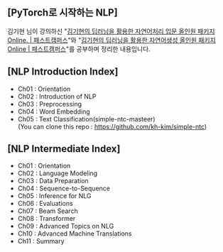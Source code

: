## [PyTorch로 시작하는 NLP]

김기현 님이 강의하신 "[김기현의 딥러닝을 활용한 자연어처리 입문 올인원 패키지 Online. | 패스트캠퍼스](https://www.fastcampus.co.kr/data_online_dpnlp)"와 
"[김기현의 딥러닝을 활용한 자연어생성 올인원 패키지 Online | 패스트캠퍼스](https://www.fastcampus.co.kr/data_online_dpnlg)"를 공부하며 정리한 내용입니다.



## [NLP Introduction Index]

- Ch01 : Orientation
- Ch02 : Introduction of NLP
- Ch03 : Preprocessing
- Ch04 : Word Embedding
- Ch05 : Text Classification(simple-ntc-masteer)  
(You can clone this repo : https://github.com/kh-kim/simple-ntc)

## [NLP Intermediate Index]

- Ch01 : Orientation
- Ch02 : Language Modeling
- Ch03 : Data Preparation
- Ch04 : Sequence-to-Sequence
- Ch05 : Inference for NLG
- Ch06 : Evaluations
- Ch07 : Beam Search
- Ch08 : Transformer
- Ch09 : Advanced Topics on NLG
- Ch10 : Advanced Machine Translations
- Ch11 : Summary
